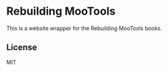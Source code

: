 # Rebuilding MooTools

This is a website wrapper for the Rebuilding MooTools books.

## License

MIT
